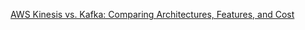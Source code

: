 [AWS Kinesis vs. Kafka: Comparing Architectures, Features, and Cost](https://instaclustr.medium.com/aws-kinesis-vs-kafka-comparing-architectures-features-and-cost-99ac1bb75f1c)
